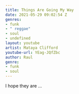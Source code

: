 ```yaml
---
title: Things Are Going My Way
date: 2021-05-29 09:02:54 Z
genres:
- funk
- " reggae"
- soul
- undefined
layout: youtube
artist: Mataya Clifford
youtube-url: YEag-JQfZbc
author: Raul
genre:
- funk
- soul
---
```


I hope they are …